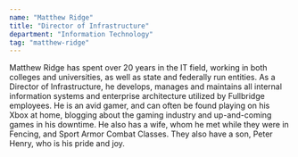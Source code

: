 ```yaml
---
name: "Matthew Ridge"
title: "Director of Infrastructure"
department: "Information Technology"
tag: "matthew-ridge"
---
```

<p>
  Matthew Ridge has spent over 20 years in the IT field, working in both colleges and universities, as well as state and federally run entities. As a Director of Infrastructure, he develops, manages and maintains all internal information systems and enterprise architecture utilized by Fullbridge employees. He is an avid gamer, and can often be found playing on his Xbox at home, blogging about the gaming industry and up-and-coming games in his downtime. He also has a wife, whom he met while they were in Fencing, and Sport Armor Combat Classes. They also have a son, Peter Henry, who is his pride and joy.
</p>
